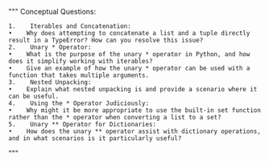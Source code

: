 """
Conceptual Questions:

    1.    Iterables and Concatenation:
    •    Why does attempting to concatenate a list and a tuple directly result in a TypeError? How can you resolve this issue?
    2.    Unary * Operator:
    •    What is the purpose of the unary * operator in Python, and how does it simplify working with iterables?
    •    Give an example of how the unary * operator can be used with a function that takes multiple arguments.
    3.    Nested Unpacking:
    •    Explain what nested unpacking is and provide a scenario where it can be useful.
    4.    Using the * Operator Judiciously:
    •    Why might it be more appropriate to use the built-in set function rather than the * operator when converting a list to a set?
    5.    Unary ** Operator for Dictionaries:
    •    How does the unary ** operator assist with dictionary operations, and in what scenarios is it particularly useful?


"""